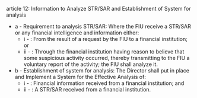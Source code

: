 article 12: Information to Analyze STR&#x2F;SAR and Establishment of System for analysis

<ul>
			<li>a - Requirement to analysis STR&#x2F;SAR: Where the FIU receive a STR&#x2F;SAR or any financial intelligence and information either:<ul>
						<li>i - : From the result of a request by the FIU to a financial institution; or<ul>
						</ul></li>						<li>ii - : Through the financial institution having reason to believe that some suspicious activity occurred, thereby transmitting to the FIU a voluntary report of the activity; the FIU shall analyze it.<ul>
						</ul></li>			</ul></li>			<li>b - Establishment of system for analysis: The Director shall put in place and Implement a System for the Effective Analysis of:<ul>
						<li>i - : Financial information received from a financial institution; and<ul>
						</ul></li>						<li>ii - : A STR&#x2F;SAR received from a financial institution.<ul>
						</ul></li>			</ul></li></ul>